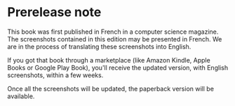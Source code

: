# Prerelease note

This book was first published in French in a computer science magazine.
The screenshots contained in this edition may be presented in French. We are in the process of translating these screenshots into English. 

If you got that book through a marketplace (like Amazon Kindle, Apple Books or Google Play Book), you'll receive the updated version, with English screenshots, within a few weeks. 

Once all the screenshots will be updated, the paperback version will be available.
